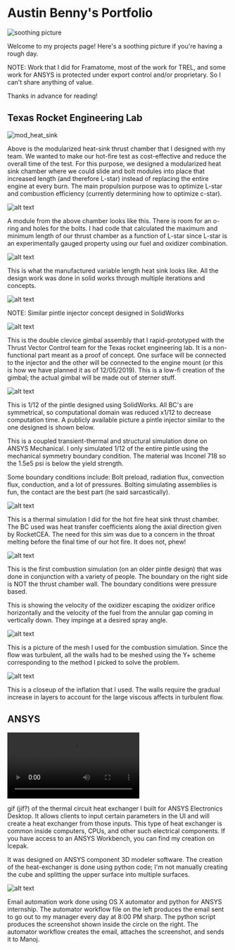 # Austin Benny's Portfolio

![soothing picture](figs/soothing_pic.jpg)

Welcome to my projects page! Here's a soothing picture if you're having a rough day.

NOTE: Work that I did for Framatome, most of the work for TREL, and some work for ANSYS is protected under export control and/or proprietary. So I can't share anything of value.

Thanks in advance for reading!

## Texas Rocket Engineering Lab

![mod_heat_sink](figs/mod_heat_sink.jpg)

Above is the modularized heat-sink thrust chamber that I designed with my team. We wanted to make our hot-fire test as cost-effective and reduce the overall time of the test. For this purpose, we designed a modularized heat sink chamber where we could slide and bolt modules into place that increased length (and therefore L-star) instead of replacing the entire engine at every burn. The main propulsion purpose was to optimize L-star and combustion efficiency (currently determining how to optimize c-star).

![alt text](figs/heat_sink_section.png)

A module from the above chamber looks like this. There is room for an o-ring and holes for the bolts. I had code that calculated the maximum and minimum length of our thrust chamber as a function of L-star since L-star is an experimentally gauged property using our fuel and oxidizer combination.

![alt text](figs/heat_sink_sections.jpg)

This is what the manufactured variable length heat sink looks like. All the design work was done in solid works through multiple iterations and concepts.

![alt text](figs/pintle_injector.png)

NOTE: Similar pintle injector concept designed in SolidWorks

![alt text](figs/clevice_gimbal.jpg)

This is the double clevice gimbal assembly that I rapid-prototyped with the Thrust Vector Control team for the Texas rocket engineering lab. It is a non-functional part meant as a proof of concept. One surface will be connected to the injector and the other will be connected to the engine mount (or this is how we have planned it as of 12/05/2019). This is a low-fi creation of the gimbal; the actual gimbal will be made out of sterner stuff.

![alt text](figs/ansys_112_pintle.png)

This is 1/12 of the pintle designed using SolidWorks. All BC's are symmetrical, so computational domain was reduced x1/12 to decrease computation time. A publicly available picture a pintle injector similar to the one designed is shown below.

This is a coupled transient-thermal and structural simulation done on ANSYS Mechanical. I only simulated 1/12 of the entire pintle using the mechanical symmetry boundary condition. The material was Inconel 718 so the 1.5e5 psi is below the yield strength. 

Some boundary conditions include: Bolt preload, radiation flux, convection flux, conduction, and a lot of pressures. Bolting simulating assemblies is fun, the contact are the best part (he said sarcastically).

![alt text](figs/thermal_sim.png)

This is a thermal simulation I did for the hot fire heat sink thrust chamber. The BC used was heat transfer coefficients along the axial direction given by RocketCEA. The need for this sim was due to a concern in the throat melting before the final time of our hot fire. It does not, phew!

![alt text](figs/cfd_pintle.png)

This is the first combustion simulation (on an older pintle design)  that was done in conjunction with a variety of people. The boundary on the right side is NOT the thrust chamber wall. The boundary conditions were pressure based.

This is showing the velocity of the oxidizer escaping the oxidizer orifice horizontally and the velocity of the fuel from the annular gap coming in vertically down. They impinge at a desired spray angle.

![alt text](figs/mesh_pintle.png)

This is a picture of the mesh I used for the combustion simulation. Since the flow was turbulent, all the walls had to be meshed using the Y+ scheme corresponding to the method I picked to solve the problem.

![alt text](figs/mesh_pintle_closeup.png)

This is a closeup of the inflation that I used. The walls require the gradual increase in layers to account for the large viscous affects in turbulent flow.

## ANSYS

<video controls src="figs/thermal_icepak.mp4" title="Title"></video>

gif (jif?) of the thermal circuit heat exchanger I built for ANSYS Electronics Desktop. It allows clients to input certain parameters in the UI and will create a heat exchanger from those inputs. This type of heat exchanger is common inside computers, CPUs, and other such electrical components. If you have access to an ANSYS Workbench, you can find my creation on Icepak.

It was designed on ANSYS component 3D modeler software. The creation of the heat-exchanger is done using python code; I'm not manually creating the cube and splitting the upper surface into multiple surfaces.

![alt text](figs/email_automation.png)

Email automation work done using OS X automator and python for ANSYS internship. The automator workflow file on the left produces the email sent to go out to my manager every day at 8:00 PM sharp. The python script produces the screenshot shown inside the circle on the right. The automator workflow creates the email, attaches the screenshot, and sends it to Manoj.

